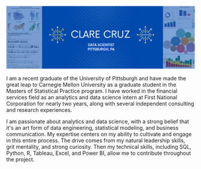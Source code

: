 ![](https://github.com/cbrightly1/cbrightly1/blob/main/banner.PNG)

I am a recent graduate of the University of Pittsburgh and have made the great leap to Carnegie Mellon University as a graduate student in the Masters of Statistical Practice program. I have worked in the financial services field as an analytics and data science intern at First National Corporation for nearly two years, along with several independent consulting and research experiences. 

I am passionate about analytics and data science, with a strong belief that it's an art form of data engineering, statistical modeling, and business communication. My expertise centers on my ability to cultivate and engage in this entire process. The drive comes from my natural leadership skills, grit mentality, and strong curiosity. Then my technical skills, including SQL, Python, R, Tableau, Excel, and Power BI, allow me to contribute throughout the project. 
